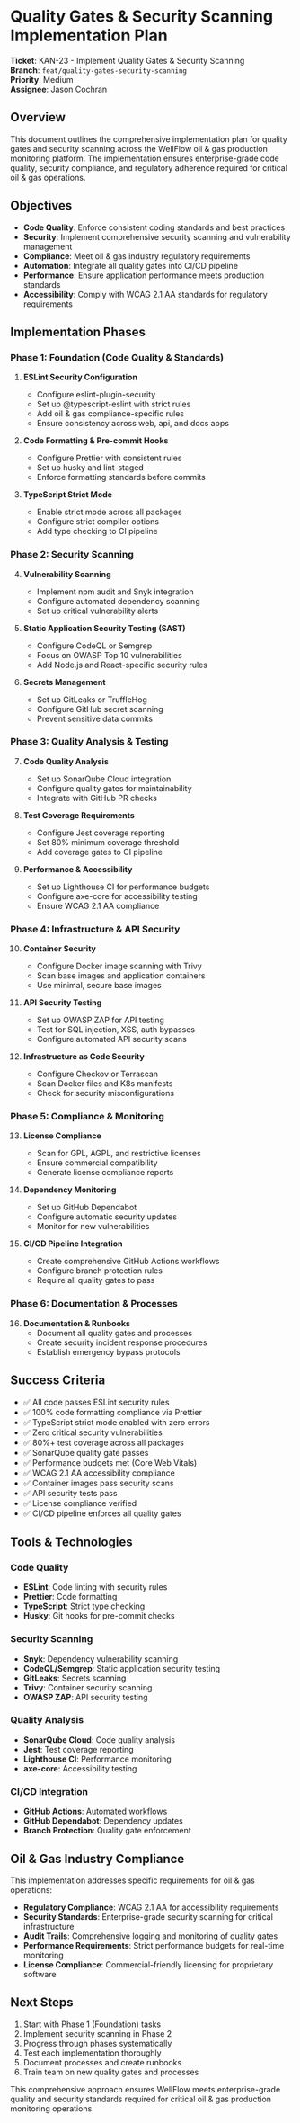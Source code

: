 # Quality Gates & Security Scanning Implementation Plan

**Ticket**: KAN-23 - Implement Quality Gates & Security Scanning  
**Branch**: `feat/quality-gates-security-scanning`  
**Priority**: Medium  
**Assignee**: Jason Cochran  

## Overview

This document outlines the comprehensive implementation plan for quality gates and security scanning across the WellFlow oil & gas production monitoring platform. The implementation ensures enterprise-grade code quality, security compliance, and regulatory adherence required for critical oil & gas operations.

## Objectives

- **Code Quality**: Enforce consistent coding standards and best practices
- **Security**: Implement comprehensive security scanning and vulnerability management
- **Compliance**: Meet oil & gas industry regulatory requirements
- **Automation**: Integrate all quality gates into CI/CD pipeline
- **Performance**: Ensure application performance meets production standards
- **Accessibility**: Comply with WCAG 2.1 AA standards for regulatory requirements

## Implementation Phases

### Phase 1: Foundation (Code Quality & Standards)

1. **ESLint Security Configuration**
   - Configure eslint-plugin-security
   - Set up @typescript-eslint with strict rules
   - Add oil & gas compliance-specific rules
   - Ensure consistency across web, api, and docs apps

2. **Code Formatting & Pre-commit Hooks**
   - Configure Prettier with consistent rules
   - Set up husky and lint-staged
   - Enforce formatting standards before commits

3. **TypeScript Strict Mode**
   - Enable strict mode across all packages
   - Configure strict compiler options
   - Add type checking to CI pipeline

### Phase 2: Security Scanning

4. **Vulnerability Scanning**
   - Implement npm audit and Snyk integration
   - Configure automated dependency scanning
   - Set up critical vulnerability alerts

5. **Static Application Security Testing (SAST)**
   - Configure CodeQL or Semgrep
   - Focus on OWASP Top 10 vulnerabilities
   - Add Node.js and React-specific security rules

6. **Secrets Management**
   - Set up GitLeaks or TruffleHog
   - Configure GitHub secret scanning
   - Prevent sensitive data commits

### Phase 3: Quality Analysis & Testing

7. **Code Quality Analysis**
   - Set up SonarQube Cloud integration
   - Configure quality gates for maintainability
   - Integrate with GitHub PR checks

8. **Test Coverage Requirements**
   - Configure Jest coverage reporting
   - Set 80% minimum coverage threshold
   - Add coverage gates to CI pipeline

9. **Performance & Accessibility**
   - Set up Lighthouse CI for performance budgets
   - Configure axe-core for accessibility testing
   - Ensure WCAG 2.1 AA compliance

### Phase 4: Infrastructure & API Security

10. **Container Security**
    - Configure Docker image scanning with Trivy
    - Scan base images and application containers
    - Use minimal, secure base images

11. **API Security Testing**
    - Set up OWASP ZAP for API testing
    - Test for SQL injection, XSS, auth bypasses
    - Configure automated API security scans

12. **Infrastructure as Code Security**
    - Configure Checkov or Terrascan
    - Scan Docker files and K8s manifests
    - Check for security misconfigurations

### Phase 5: Compliance & Monitoring

13. **License Compliance**
    - Scan for GPL, AGPL, and restrictive licenses
    - Ensure commercial compatibility
    - Generate license compliance reports

14. **Dependency Monitoring**
    - Set up GitHub Dependabot
    - Configure automatic security updates
    - Monitor for new vulnerabilities

15. **CI/CD Pipeline Integration**
    - Create comprehensive GitHub Actions workflows
    - Configure branch protection rules
    - Require all quality gates to pass

### Phase 6: Documentation & Processes

16. **Documentation & Runbooks**
    - Document all quality gates and processes
    - Create security incident response procedures
    - Establish emergency bypass protocols

## Success Criteria

- ✅ All code passes ESLint security rules
- ✅ 100% code formatting compliance via Prettier
- ✅ TypeScript strict mode enabled with zero errors
- ✅ Zero critical security vulnerabilities
- ✅ 80%+ test coverage across all packages
- ✅ SonarQube quality gate passes
- ✅ Performance budgets met (Core Web Vitals)
- ✅ WCAG 2.1 AA accessibility compliance
- ✅ Container images pass security scans
- ✅ API security tests pass
- ✅ License compliance verified
- ✅ CI/CD pipeline enforces all quality gates

## Tools & Technologies

### Code Quality

- **ESLint**: Code linting with security rules
- **Prettier**: Code formatting
- **TypeScript**: Strict type checking
- **Husky**: Git hooks for pre-commit checks

### Security Scanning

- **Snyk**: Dependency vulnerability scanning
- **CodeQL/Semgrep**: Static application security testing
- **GitLeaks**: Secrets scanning
- **Trivy**: Container security scanning
- **OWASP ZAP**: API security testing

### Quality Analysis

- **SonarQube Cloud**: Code quality analysis
- **Jest**: Test coverage reporting
- **Lighthouse CI**: Performance monitoring
- **axe-core**: Accessibility testing

### CI/CD Integration

- **GitHub Actions**: Automated workflows
- **GitHub Dependabot**: Dependency updates
- **Branch Protection**: Quality gate enforcement

## Oil & Gas Industry Compliance

This implementation addresses specific requirements for oil & gas operations:

- **Regulatory Compliance**: WCAG 2.1 AA for accessibility requirements
- **Security Standards**: Enterprise-grade security scanning for critical infrastructure
- **Audit Trails**: Comprehensive logging and monitoring of quality gates
- **Performance Requirements**: Strict performance budgets for real-time monitoring
- **License Compliance**: Commercial-friendly licensing for proprietary software

## Next Steps

1. Start with Phase 1 (Foundation) tasks
2. Implement security scanning in Phase 2
3. Progress through phases systematically
4. Test each implementation thoroughly
5. Document processes and create runbooks
6. Train team on new quality gates and processes

This comprehensive approach ensures WellFlow meets enterprise-grade quality and security standards required for critical oil & gas production monitoring operations.
